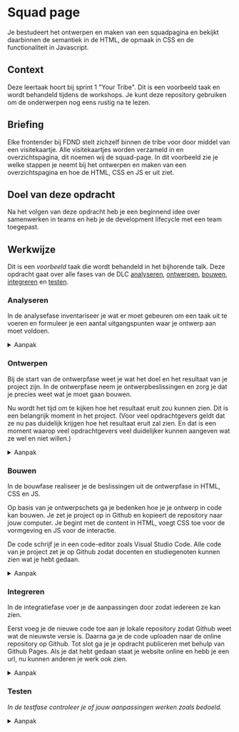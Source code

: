 # Squad page

Je bestudeert het ontwerpen en maken van een squadpagina en bekijkt daarbinnen de semantiek in de HTML, de opmaak in CSS en de functionaliteit in Javascript.

## Context

Deze leertaak hoort bij sprint 1 "Your Tribe". Dit is een voorbeeld taak en wordt behandeld tijdens de workshops. Je kunt deze repository gebruiken om de onderwerpen nog eens rustig na te lezen.

## Briefing

Elke frontender bij FDND stelt zichzelf binnen de tribe voor door middel van een visitekaartje. Alle visitekaartjes worden verzameld in en overzichtspagina, dit noemen wij de squad-page. In dit voorbeeld zie je welke stappen je neemt bij het ontwerpen en maken van een overzichtspagina en hoe de HTML, CSS en JS er uit ziet.

## Doel van deze opdracht

Na het volgen van deze opdracht heb je een beginnend idee over samenwerken in teams en heb je de development lifecycle met een team toegepast.

## Werkwijze

Dit is een *voorbeeld* taak die wordt behandeld in het bijhorende talk. Deze opdracht gaat over alle fases van de DLC [analyseren](#analyseren), [ontwerpen](#ontwerpen), [bouwen](#bouwen), [integreren](#integreren) en [testen](#testen).

### Analyseren
In de analysefase inventariseer je wat er moet gebeuren om een taak uit te voeren en formuleer je een aantal uitgangspunten waar je ontwerp aan moet voldoen.

<details>
<summary>Aanpak</summary>

1. {geef de stappen}
2. {die in deze fase}
3. {doorlopen worden}

#### Materiaal analysefase

- [Resource](https://example.com)
- [Resource](https://example.com)
- [Resource](https://example.com)

</details>

### Ontwerpen
Bij de start van de ontwerpfase weet je wat het doel en het resultaat van je project zijn. In de ontwerpfase neem je ontwerpbeslissingen en zorg je dat je precies weet wat je moet gaan bouwen.

Nu wordt het tijd om te kijken hoe het resultaat eruit zou kunnen zien. Dit is een belangrijk moment in het project. (Voor veel opdrachtgevers geldt dat ze nu pas duidelijk krijgen hoe het resultaat eruit zal zien. En dat is een moment waarop veel opdrachtgevers veel duidelijker kunnen aangeven wat ze wel en niet willen.)

<details>
<summary>Aanpak</summary>

1. Inspiratie zoeken
2. Verschillende opties schetsen (divergeren)
3. Selecteren (convergeren)

#### Materiaal ontwerpfase

  1. Inspiratie
- [Webdesign-inspiration.com](https://www.webdesign-inspiration.com/)
- [Awwwards.com](https://www.awwwards.com/95-inspiring-websites-of-web-design-agencies.html#google_vignette)
  
  2. Schetsen
- [Artikel: The importance of sketching in web design](https://www.secretstache.com/blog/importance-sketching-web-design/)
- [Video: How To Sketch Wireframes—Web Design ](https://www.youtube.com/watch?v=ciL6FxkoLsw)

</details>

### Bouwen
In de bouwfase realiseer je de beslissingen uit de ontwerpfase in HTML, CSS en JS.

Op basis van je ontwerpschets ga je bedenken hoe je je ontwerp in code kan bouwen. Je zet je project op in Github en kopieert de repository naar jouw computer. Je begint met de content in HTML, voegt CSS toe voor de vormgeving en JS voor de interactie.

De code schrijf je in een code-editor zoals Visual Studio Code. Alle code van je project zet je op Github zodat docenten en studiegenoten kunnen zien wat je hebt gedaan.

<details>
<summary>Aanpak</summary>

1. {geef de stappen}
2. {die in deze fase}
3. {doorlopen worden}

#### Materiaal bouwfase

- [Resource](https://example.com)
- [Resource](https://example.com)
- [Resource](https://example.com)

</details>

### Integreren
In de integratiefase voer je de aanpassingen door zodat iedereen ze kan zien.

Eerst voeg je de nieuwe code toe aan je lokale repository zodat Github weet wat de nieuwste versie is. Daarna ga je de code uploaden naar de online repository op Github. Tot slot ga je je opdracht publiceren met behulp van Github Pages. Als je dat hebt gedaan staat je website online en hebb je een url, nu kunnen anderen je werk ook zien.

<details>
<summary>Aanpak</summary>

1. {geef de stappen}
2. {die in deze fase}
3. {doorlopen worden}

#### Materiaal integratiefase

- [Resource](https://example.com)
- [Resource](https://example.com)
- [Resource](https://example.com)

</details>

### Testen
*In de testfase controleer je of jouw aanpassingen werken zoals bedoeld.*

<details>
<summary>Aanpak</summary>

1. {geef de stappen}
2. {die in deze fase}
3. {doorlopen worden}

#### Materiaal testfase

- [Resource](https://example.com)
- [Resource](https://example.com)
- [Resource](https://example.com)

</details>
